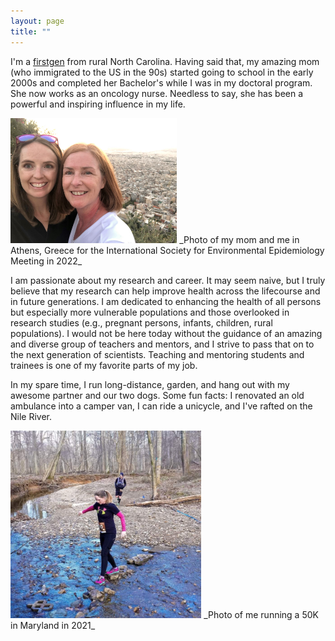 ```yaml
---
layout: page
title: ""
---
```


I'm a [firstgen](https://www.google.com/search?q=first+generation+college+student&rlz=1C1VDKB_enUS987US988&oq=first+generation+&aqs=chrome.1.69i57j0i512j0i433i512j46i175i199i512j0i433i512l2j0i512j0i433i512j0i512j0i433i512.3044j0j7&sourceid=chrome&ie=UTF-8) from rural North Carolina. Having said that, my amazing mom (who immigrated to the US in the 90s) started going to school in the early 2000s and completed her Bachelor's while I was in my doctoral program. She now works as an oncology nurse. Needless to say, she has been a powerful and inspiring influence in my life.  
  
  
 <img src="https://raw.githubusercontent.com/simplydani99/simplydani99.github.io/main/images/isee2022.jpg" width="=300" height="200">
 _Photo of my mom and me in Athens, Greece for the International Society for Environmental Epidemiology Meeting in 2022_  
  
    
      
I am passionate about my research and career. It may seem naive, but I truly believe that my research can help improve health across the lifecourse and in future generations. I am dedicated to enhancing the health of all persons but especially more vulnerable populations and those overlooked in research studies (e.g., pregnant persons, infants, children, rural populations). I would not be here today without the guidance of an amazing and diverse group of teachers and mentors, and I strive to pass that on to the next generation of scientists. Teaching and mentoring students and trainees is one of my favorite parts of my job.

In my spare time, I run long-distance, garden, and hang out with my awesome partner and our two dogs. Some fun facts: I renovated an old ambulance into a camper van, I can ride a unicycle, and I've rafted on the Nile River.


<img src="https://raw.githubusercontent.com/simplydani99/simplydani99.github.io/main/images/nichd.png" width="=300" height="300">
_Photo of me running a 50K in Maryland in 2021_
  

